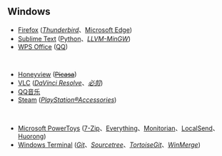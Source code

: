 ## Windows

* [Firefox](https://www.mozilla.org/en-US/firefox/all/) ([_Thunderbird_](https://www.thunderbird.net/zh-CN/)、[Microsoft Edge](https://www.microsoft.com/zh-cn/edge))
* [Sublime Text](https://www.sublimetext.com) ([Python](https://www.python.org)、[_LLVM-MinGW_](https://www.mingw-w64.org/downloads/#llvm-mingw))
* [WPS Office](https://www.wps.cn) ([QQ](https://im.qq.com))

<br>

* [Honeyview](https://www.bandisoft.com/honeyview/) ([~~Picasa~~](https://picasa.google.com))
* [VLC](https://www.videolan.org) ([_DaVinci Resolve_](https://www.blackmagicdesign.com/cn/products/davinciresolve)、[_必剪_](https://bcut.bilibili.cn))
* [QQ音乐](https://y.qq.com)
* [Steam](https://store.steampowered.com) ([_PlayStation®Accessories_](https://play.st/3AC0qb0))

<br>

* [Microsoft PowerToys](https://github.com/microsoft/PowerToys) ([7-Zip](https://www.7-zip.org)、[Everything](https://www.voidtools.com/zh-cn/)、[Monitorian](https://github.com/emoacht/Monitorian)、[LocalSend](https://localsend.org)、[Huorong](https://www.huorong.cn))
* [Windows Terminal](https://github.com/microsoft/terminal) ([_Git_](https://git-scm.com)、[_Sourcetree_](https://sourcetreeapp.com)、[_TortoiseGit_](https://tortoisegit.org)、[_WinMerge_](https://winmerge.org))

